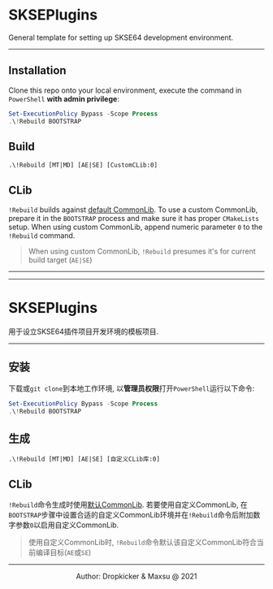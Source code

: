 # SKSEPlugins
General template for setting up SKSE64 development environment.  

---
## Installation
Clone this repo onto your local environment, execute the command in `PowerShell` **with admin privilege**:  
```powershell
Set-ExecutionPolicy Bypass -Scope Process
.\!Rebuild BOOTSTRAP
```  

## Build
```
.\!Rebuild [MT|MD] [AE|SE] [CustomCLib:0]
```

## CLib
`!Rebuild` builds against [default CommonLib](https://github.com/Ryan-rsm-McKenzie/CommonLibSSE). To use a custom CommonLib, prepare it in the `BOOTSTRAP` process and make sure it has proper `CMakeLists` setup. When using custom CommonLib, append numeric parameter `0` to the `!Rebuild` command.  
> When using custom CommonLib, `!Rebuild` presumes it's for current build target (`AE|SE`)

---
---

# SKSEPlugins
用于设立SKSE64插件项目开发环境的模板项目.   

---
## 安装
下载或`git clone`到本地工作环境, 以**管理员权限**打开`PowerShell`运行以下命令:  
```powershell
Set-ExecutionPolicy Bypass -Scope Process
.\!Rebuild BOOTSTRAP
```  

## 生成
```
.\!Rebuild [MT|MD] [AE|SE] [自定义CLib库:0]
```

## CLib
`!Rebuild`命令生成时使用[默认CommonLib](https://github.com/Ryan-rsm-McKenzie/CommonLibSSE). 若要使用自定义CommonLib, 在`BOOTSTRAP`步骤中设置合适的自定义CommonLib环境并在`!Rebuild`命令后附加数字参数`0`以启用自定义CommonLib. 
> 使用自定义CommonLib时, `!Rebuild`命令默认该自定义CommonLib符合当前编译目标(`AE`或`SE`)


---
<p style="text-align: center;">Author: Dropkicker & Maxsu @ 2021</p>